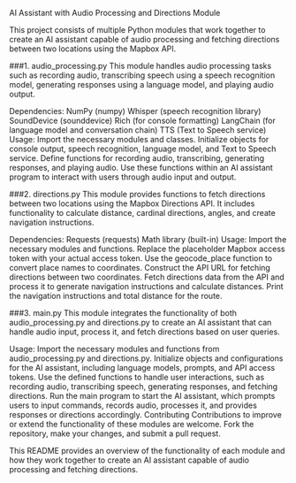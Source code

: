 AI Assistant with Audio Processing and Directions Module

This project consists of multiple Python modules that work together to create an AI assistant capable of audio processing and fetching directions between two locations using the Mapbox API.

###1. audio_processing.py
This module handles audio processing tasks such as recording audio, transcribing speech using a speech recognition model, generating responses using a language model, and playing audio output.

Dependencies:
NumPy (numpy)
Whisper (speech recognition library)
SoundDevice (sounddevice)
Rich (for console formatting)
LangChain (for language model and conversation chain)
TTS (Text to Speech service)
Usage:
Import the necessary modules and classes.
Initialize objects for console output, speech recognition, language model, and Text to Speech service.
Define functions for recording audio, transcribing, generating responses, and playing audio.
Use these functions within an AI assistant program to interact with users through audio input and output.

###2. directions.py
This module provides functions to fetch directions between two locations using the Mapbox Directions API. It includes functionality to calculate distance, cardinal directions, angles, and create navigation instructions.

Dependencies:
Requests (requests)
Math library (built-in)
Usage:
Import the necessary modules and functions.
Replace the placeholder Mapbox access token with your actual access token.
Use the geocode_place function to convert place names to coordinates.
Construct the API URL for fetching directions between two coordinates.
Fetch directions data from the API and process it to generate navigation instructions and calculate distances.
Print the navigation instructions and total distance for the route.

###3. main.py
This module integrates the functionality of both audio_processing.py and directions.py to create an AI assistant that can handle audio input, process it, and fetch directions based on user queries.

Usage:
Import the necessary modules and functions from audio_processing.py and directions.py.
Initialize objects and configurations for the AI assistant, including language models, prompts, and API access tokens.
Use the defined functions to handle user interactions, such as recording audio, transcribing speech, generating responses, and fetching directions.
Run the main program to start the AI assistant, which prompts users to input commands, records audio, processes it, and provides responses or directions accordingly.
Contributing
Contributions to improve or extend the functionality of these modules are welcome. Fork the repository, make your changes, and submit a pull request.

This README provides an overview of the functionality of each module and how they work together to create an AI assistant capable of audio processing and fetching directions.
